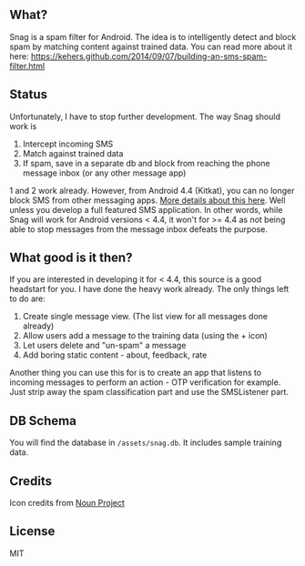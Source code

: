 ## What?
Snag is a spam filter for Android. The idea is to intelligently detect and block spam by matching content against trained data. You can read more about it here: <https://kehers.github.com/2014/09/07/building-an-sms-spam-filter.html>

## Status
Unfortunately, I have to stop further development. The way Snag should work is

1. Intercept incoming SMS
2. Match against trained data
3. If spam, save in a separate db and block from reaching the phone message inbox (or any other message app)

1 and 2 work already. However, from Android 4.4 (Kitkat), you can no longer block SMS from other messaging apps. [More details about this here](http://android-developers.blogspot.com/2013/10/getting-your-sms-apps-ready-for-kitkat.html). Well unless you develop a full featured SMS application. In other words, while Snag will work for Android versions < 4.4, it won't for >= 4.4 as not being able to stop messages from the message inbox defeats the purpose.

## What good is it then?
If you are interested in developing it for < 4.4, this source is a good headstart for you. I have done the heavy work already. The only things left to do are:

1. Create single message view. (The list view for all messages done already)
2. Allow users add a message to the training data (using the + icon)
3. Let users delete and "un-spam" a message
4. Add boring static content - about, feedback, rate

Another thing you can use this for is to create an app that listens to incoming messages to perform an action - OTP verification for example. Just strip away the spam classification part and use the SMSListener part.

## DB Schema
You will find the database in ```/assets/snag.db```. It includes sample training data.

## Credits
Icon credits from [Noun Project](http://thenounproject.com)

## License
MIT
